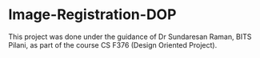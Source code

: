 # Image-Registration-DOP
This project was done under the guidance of Dr Sundaresan Raman, BITS Pilani, as part of the course CS F376 (Design Oriented Project).
